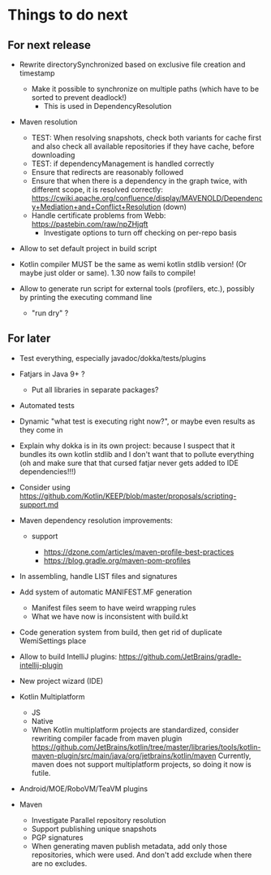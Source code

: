 # Things to do next

## For next release

- Rewrite directorySynchronized based on exclusive file creation and timestamp
	- Make it possible to synchronize on multiple paths (which have to be sorted to prevent deadlock!)
		- This is used in DependencyResolution

- Maven resolution
	- TEST: When resolving snapshots, check both variants for cache first and also check all available repositories if they have cache, before downloading
	- TEST: if dependencyManagement is handled correctly
	- Ensure that redirects are reasonably followed
	- Ensure that when there is a dependency in the graph twice, with different scope, it is resolved correctly: https://cwiki.apache.org/confluence/display/MAVENOLD/Dependency+Mediation+and+Conflict+Resolution (down)
	- Handle certificate problems from Webb: https://pastebin.com/raw/npZHjqft
		- Investigate options to turn off checking on per-repo basis

- Allow to set default project in build script

- Kotlin compiler MUST be the same as wemi kotlin stdlib version! (Or maybe just older or same). 1.30 now fails to compile!

- Allow to generate run script for external tools (profilers, etc.), possibly by printing the executing command line
	- "run dry" ?

## For later
- Test everything, especially javadoc/dokka/tests/plugins

- Fatjars in Java 9+ ?
	- Put all libraries in separate packages?

- Automated tests

- Dynamic "what test is executing right now?", or maybe even results as they come in

- Explain why dokka is in its own project: because I suspect that it bundles its own kotlin stdlib and I don't want that to pollute everything (oh and make sure that that cursed fatjar never gets added to IDE dependencies!!!)

- Consider using https://github.com/Kotlin/KEEP/blob/master/proposals/scripting-support.md

- Maven dependency resolution improvements:
	- <profiles> support
		- https://dzone.com/articles/maven-profile-best-practices
		- https://blog.gradle.org/maven-pom-profiles
	

- In assembling, handle LIST files and signatures

- Add system of automatic MANIFEST.MF generation
	- Manifest files seem to have weird wrapping rules
	- What we have now is inconsistent with build.kt

- Code generation system from build, then get rid of duplicate WemiSettings place

- Allow to build IntelliJ plugins: https://github.com/JetBrains/gradle-intellij-plugin

- New project wizard (IDE)

- Kotlin Multiplatform
	- JS
	- Native
	- When Kotlin multiplatform projects are standardized, consider rewriting compiler facade from maven plugin
    https://github.com/JetBrains/kotlin/tree/master/libraries/tools/kotlin-maven-plugin/src/main/java/org/jetbrains/kotlin/maven
    Currently, maven does not support multiplatform projects, so doing it now is futile.

- Android/MOE/RoboVM/TeaVM plugins

- Maven
	- Investigate Parallel repository resolution
	- Support publishing unique snapshots
	- PGP signatures
	- When generating maven publish metadata, add only those repositories, which were used. And don't add exclude when there are no excludes.